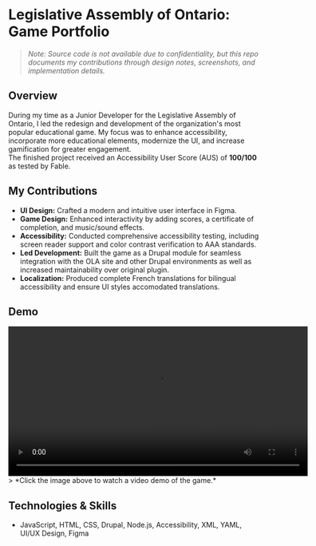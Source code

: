 # Legislative Assembly of Ontario: Game Portfolio

> *Note: Source code is not available due to confidentiality, but this repo documents my contributions through design notes, screenshots, and implementation details.*

## Overview

During my time as a Junior Developer for the Legislative Assembly of Ontario, I led the redesign and development of the organization's most popular educational game. My focus was to enhance accessibility, incorporate more educational elements, modernize the UI, and increase gamification for greater engagement.  
The finished project received an Accessibility User Score (AUS) of **100/100** as tested by Fable.

## My Contributions

- **UI Design:** Crafted a modern and intuitive user interface in Figma.
- **Game Design:** Enhanced interactivity by adding scores, a certificate of completion, and music/sound effects.
- **Accessibility:** Conducted comprehensive accessibility testing, including screen reader support and color contrast verification to AAA standards.
- **Led Development:** Built the game as a Drupal module for seamless integration with the OLA site and other Drupal environments as well as increased maintainability over original plugin.
- **Localization:** Produced complete French translations for bilingual accessibility and ensure UI styles accomodated translations. 

## Demo

<video src="assets/demo.mp4" controls width="600">
  Sorry, your browser doesn't support embedded videos.  
  [Download the demo video](assets/demo.mp4)
</video>
> *Click the image above to watch a video demo of the game.*

## Technologies & Skills

- JavaScript, HTML, CSS, Drupal, Node.js, Accessibility, XML, YAML, UI/UX Design, Figma
